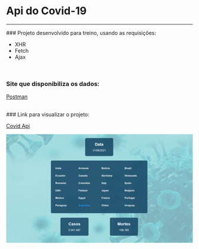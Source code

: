 # Api do Covid-19
<hr>
### Projeto desenvolvido para treino, usando as requisições:

* XHR
* Fetch
* Ajax

<br>

### Site que disponibiliza os dados: 

[Postman](https://documenter.getpostman.com/view/10808728/SzS8rjbc#27454960-ea1c-4b91-a0b6-0468bb4e6712)

<br>
### Link para visualizar o projeto:

[Covid Api]()

![Imagem](./imagens/print.png)
